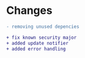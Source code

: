 # Changes

```diff
- removing unused depencies

+ fix known security major
+ added update notifier
+ added error handling
```